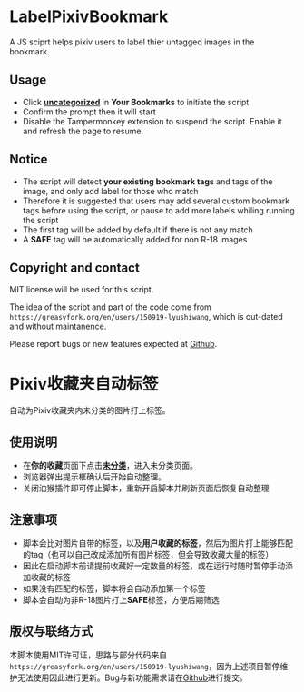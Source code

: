 # LabelPixivBookmark
A JS sciprt helps pixiv users to label thier untagged images in the bookmark.

## Usage

- Click [**uncategorized**](https://www.pixiv.net/bookmark.php?untagged=1) in **Your Bookmarks** to initiate the script
- Confirm the prompt then it will start
- Disable the Tampermonkey extension to suspend the script. Enable it and refresh the page to resume.

## Notice

- The script will detect **your existing bookmark tags** and tags of the image, and only add label for those who match
- Therefore it is suggested that users may add several custom bookmark tags before using the script, or pause to add more labels whiling running the script
- The first tag will be added by default if there is not any match
- A **SAFE** tag will be automatically added for non R-18 images

## Copyright and contact

MIT license will be used for this script.

The idea of the script and part of the code come from `https://greasyfork.org/en/users/150919-lyushiwang`, which is out-dated and without maintanence.

Please report bugs or new features expected at [Github](https://github.com/Ziqing19/LabelPixivBookmarks).


# Pixiv收藏夹自动标签
自动为Pixiv收藏夹内未分类的图片打上标签。

## 使用说明

- 在**你的收藏**页面下点击[**未分类**](https://www.pixiv.net/bookmark.php?untagged=1)，进入未分类页面。
- 浏览器弹出提示框确认后开始自动整理。
- 关闭油猴插件即可停止脚本，重新开启脚本并刷新页面后恢复自动整理

## 注意事项

- 脚本会比对图片自带的标签，以及**用户收藏的标签**，然后为图片打上能够匹配的tag（也可以自己改成添加所有图片标签，但会导致收藏大量的标签）
- 因此在启动脚本前请提前收藏好一定数量的标签，或在运行时随时暂停手动添加收藏的标签
- 如果没有匹配的标签，脚本将会自动添加第一个标签
- 脚本会自动为非R-18图片打上**SAFE**标签，方便后期筛选

## 版权与联络方式

本脚本使用MIT许可证，思路与部分代码来自`https://greasyfork.org/en/users/150919-lyushiwang`，因为上述项目暂停维护无法使用因此进行更新。Bug与新功能需求请在[Github](https://github.com/Ziqing19/LabelPixivBookmarks)进行提交。
